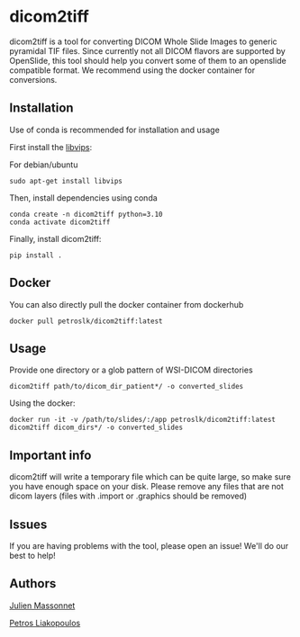 # dicom2tiff
dicom2tiff is a tool for converting DICOM Whole Slide Images to generic pyramidal TIF files.
Since currently not all DICOM flavors are supported by OpenSlide, this tool should help you convert some of them to an openslide compatible format.
We recommend using the docker container for conversions.

## Installation

Use of conda is recommended for installation and usage

First install the [libvips](https://github.com/libvips/libvips):

For debian/ubuntu 
```
sudo apt-get install libvips
```

Then, install dependencies using conda
```
conda create -n dicom2tiff python=3.10
conda activate dicom2tiff
```

Finally, install dicom2tiff:

```
pip install .
```

## Docker

You can also directly pull the docker container from dockerhub

```
docker pull petroslk/dicom2tiff:latest
```

## Usage

Provide one directory or a glob pattern of WSI-DICOM directories

```
dicom2tiff path/to/dicom_dir_patient*/ -o converted_slides
```

Using the docker:

```
docker run -it -v /path/to/slides/:/app petroslk/dicom2tiff:latest dicom2tiff dicom_dirs*/ -o converted_slides
```

## Important info

dicom2tiff will write a temporary file which can be quite large, so make sure you have enough space on your disk.
Please remove any files that are not dicom layers (files with .import or .graphics should be removed)


## Issues

If you are having problems with the tool, please open an issue! We'll do our best to help!

## Authors

[Julien Massonnet](https://github.com/JulienMassonnet)

[Petros Liakopoulos](https://github.com/petroslk)
